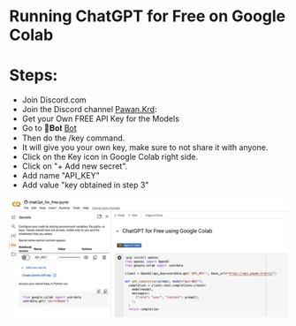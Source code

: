 # Running ChatGPT for Free on Google Colab

# Steps:
* Join Discord.com 
* Join the Discord channel [Pawan.Krd](https://discord.com/channels/1055397662976905229/1118325282932264970):
* Get your Own FREE API Key for the Models
* Go to ⁠🤖𝐁𝐨𝐭 [Bot](https://discord.com/channels/1055397662976905229/1064807234825113621)
* Then do the /key command.
* It will give you your own key, make sure to not share it with anyone.
* Click on the Key icon in Google Colab right side.
* Click on "+ Add new secret".
* Add name "API_KEY"
* Add value "key obtained in step 3"

![](secret_api_key.png)
